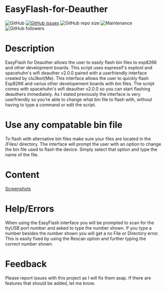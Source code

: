 # EasyFlash-for-Deauther
![GitHub](https://img.shields.io/github/license/clu3bot/EasyFlash-for-Deauther)
[![GitHub issues](https://img.shields.io/github/issues/clu3bot/EasyFlash-for-Deauther)](https://github.com/clu3bot/EasyFlash-for-Deauther/issues)
![GitHub repo size](https://img.shields.io/github/repo-size/clu3bot/EasyFlash-for-Deauther)
![Maintenance](https://img.shields.io/maintenance/yes/2021)
![GitHub followers](https://img.shields.io/github/followers/clu3bot?style=social)

# Description
EasyFlash for Deauther allows the user to easily flash bin files to esp8266 and other development boards. This script uses espressif's esptool and spacehuhn's wifi deauther v2.0.0 paired with a userfriendly interface created by clu3bot(Me). This interface allows the user to quickly flash Esp8266 and varius other developement boards with bin files. The script comes with spacehuhn's wifi deauther v2.0.0 so you can start flashing deauthers immediately. As I stated previously the interface is very userfriendly so you're able to change what bin file to flash with, without having to type a command or edit the script. 

# Use any compatable bin file
To flash with alternative bin files make sure your files are located in the /Files/ directory. The interface will prompt the user with an option to change the bin file used to flash the device. Simply select that option and type the name of the file.  

# Content

[Screenshots](https://github.com/clu3bot/EasyFlash-for-Deauther/tree/main/imgs)


# Help/Errors

When using the EasyFlash interface you will be prompted to scan for the ttyUSB port number and asked to type the number shown. If you type a number besides the number shown you will get a no File or Directory error. This is easily fixed by using the Rescan option and further typing the correct number shown.

# Feedback

Please report issues with this project as I will fix them asap. If there are features that should be added, let me know. 
